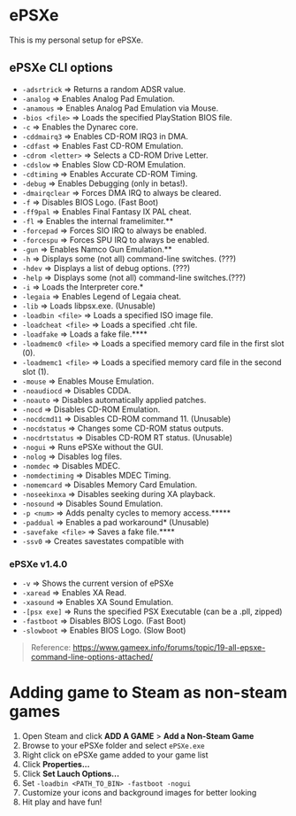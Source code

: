 # ePSXe

This is my personal setup for ePSXe. 

## ePSXe CLI options

- `-adsrtrick` =>  Returns a random ADSR value. 
- `-analog` => Enables Analog Pad Emulation.
- `-anamous` => Enables Analog Pad Emulation via Mouse.
- `-bios <file>` => Loads the specified PlayStation BIOS file.
- `-c` => Enables the Dynarec core.
- `-cddmairq3` => Enables CD-ROM IRQ3 in DMA.
- `-cdfast` => Enables Fast CD-ROM Emulation.
- `-cdrom <letter>` => Selects a CD-ROM Drive Letter.
- `-cdslow` => Enables Slow CD-ROM Emulation.
- `-cdtiming` => Enables Accurate CD-ROM Timing.
- `-debug` => Enables Debugging (only in betas!).
- `-dmairqclear` => Forces DMA IRQ to always be cleared.
- `-f` => Disables BIOS Logo. (Fast Boot)
- `-ff9pal` => Enables Final Fantasy IX PAL cheat.
- `-fl` => Enables the internal framelimiter.**
- `-forcepad` => Forces SIO IRQ to always be enabled.
- `-forcespu` => Forces SPU IRQ to always be enabled.
- `-gun` => Enables Namco Gun Emulation.**
- `-h` => Displays some (not all) command-line switches. (???)
- `-hdev` => Displays a list of debug options. (???)
- `-help` => Displays some (not all) command-line switches.(???)
- `-i` => Loads the Interpreter core.*
- `-legaia` => Enables Legend of Legaia cheat.
- `-lib` => Loads libpsx.exe. (Unusable)
- `-loadbin <file>` => Loads a specified ISO image file.
- `-loadcheat <file>` => Loads a specified .cht file.
- `-loadfake` => Loads a fake file.****
- `-loadmemc0 <file>` => Loads a specified memory card file in the first slot (0).
- `-loadmemc1 <file>` => Loads a specified memory card file in the second slot (1).
- `-mouse` => Enables Mouse Emulation.
- `-noaudiocd` => Disables CDDA.
- `-noauto` => Disables automatically applied patches.
- `-nocd` => Disables CD-ROM Emulation.
- `-nocdcmd11` => Disables CD-ROM command 11. (Unusable)
- `-nocdstatus` => Changes some CD-ROM status outputs.
- `-nocdrtstatus` => Disables CD-ROM RT status. (Unusable)
- `-nogui` => Runs ePSXe without the GUI.
- `-nolog` => Disables log files.
- `-nomdec` => Disables MDEC.
- `-nomdectiming` => Disables MDEC Timing.
- `-nomemcard` => Disables Memory Card Emulation.
- `-noseekinxa` => Disables seeking during XA playback.
- `-nosound` => Disables Sound Emulation.
- `-p <num>` => Adds penalty cycles to memory access.*****
- `-paddual` => Enables a pad workaround* (Unusable)
- `-savefake <file>` => Saves a fake file.****
- `-ssv0` => Creates savestates compatible with

### ePSXe v1.4.0

- `-v` => Shows the current version of ePSXe
- `-xaread` => Enables XA Read.
- `-xasound` => Enables XA Sound Emulation.
- `-[psx exe]` => Runs the specified PSX Executable (can be a .pll, zipped)
- `-fastboot` => Disables BIOS Logo. (Fast Boot)
- `-slowboot` => Enables BIOS Logo. (Slow Boot)

> Reference: https://www.gameex.info/forums/topic/19-all-epsxe-command-line-options-attached/

# Adding game to Steam as non-steam games

1. Open Steam and click **ADD A GAME** > **Add a Non-Steam Game**
2. Browse to your ePSXe folder and select `ePSXe.exe`
3. Right click on ePSXe game added to your game list
4. Click **Properties...**
5. Click **Set Lauch Options...**
6. Set `-loadbin <PATH_TO_BIN> -fastboot -nogui`
7. Customize your icons and background images for better looking
8. Hit play and have fun!